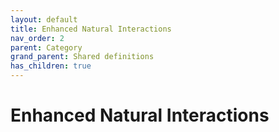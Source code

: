 ```yaml
---
layout: default
title: Enhanced Natural Interactions
nav_order: 2
parent: Category
grand_parent: Shared definitions
has_children: true
---
```


# Enhanced Natural Interactions
<!-- 
{: .no_toc .text-delta }
* TOC
{:toc} -->